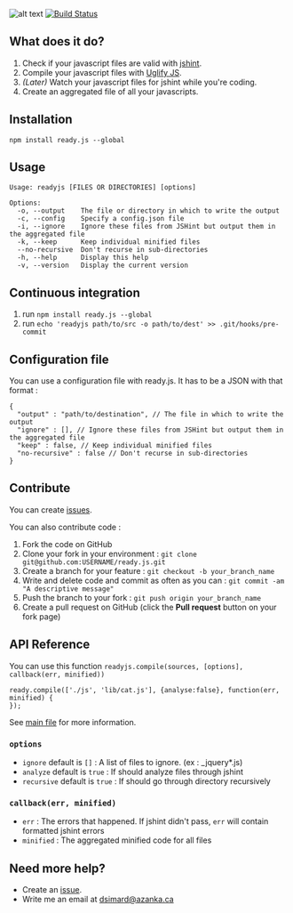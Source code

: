 ![alt text](http://s3.amazonaws.com/files.posterous.com/headers/2452232/scaled500.png "ready.js - continuous javascript integration")
[![Build Status](https://travis-ci.org/dsimard/ready.js.png?branch=master)](https://travis-ci.org/dsimard/ready.js)

## What does it do?
1. Check if your javascript files are valid with [jshint](http://www.jshint.com/).
2. Compile your javascript files with [Uglify JS](http://marijnhaverbeke.nl/uglifyjs).
3. _(Later)_ Watch your javascript files for jshint while you're coding.
4. Create an aggregated file of all your javascripts.

## Installation

`npm install ready.js --global`

## Usage

    Usage: readyjs [FILES OR DIRECTORIES] [options]

    Options:
      -o, --output    The file or directory in which to write the output                                
      -c, --config    Specify a config.json file                                           
      -i, --ignore    Ignore these files from JSHint but output them in the aggregated file
      -k, --keep      Keep individual minified files                                       
      --no-recursive  Don't recurse in sub-directories                                     
      -h, --help      Display this help                                                    
      -v, --version   Display the current version
      

## Continuous integration
1. run `npm install ready.js --global`
2. run `echo 'readyjs path/to/src -o path/to/dest' >> .git/hooks/pre-commit`

## Configuration file

You can use a configuration file with ready.js. It has to be a JSON with that format :

    {
      "output" : "path/to/destination", // The file in which to write the output
      "ignore" : [], // Ignore these files from JSHint but output them in the aggregated file
      "keep" : false, // Keep individual minified files
      "no-recursive" : false // Don't recurse in sub-directories
    }
    
## Contribute

You can create [issues](https://github.com/dsimard/ready.js/issues).

You can also contribute code :

1. Fork the code on GitHub
2. Clone your fork in your environment : `git clone git@github.com:USERNAME/ready.js.git`
3. Create a branch for your feature : `git checkout -b your_branch_name`
4. Write and delete code and commit as often as you can : `git commit -am "A descriptive message"`
5. Push the branch to your fork : `git push origin your_branch_name`
6. Create a pull request on GitHub (click the __Pull request__ button on your fork page)

## API Reference

You can use this function `readyjs.compile(sources, [options], callback(err, minified))`

    ready.compile(['./js', 'lib/cat.js'], {analyse:false}, function(err, minified) {
    });
    
See [main file](http://dsimard.github.com/ready.js/lib/index.coffee.html) for more information.

### `options`
- `ignore` default is `[]` : A list of files to ignore. (ex : _jquery*.js)
- `analyze` default is `true` : If should analyze files through jshint
- `recursive` default is `true` : If should go through directory recursively

### `callback(err, minified)`

- `err` : The errors that happened. If jshint didn't pass, `err` will contain formatted jshint errors
- `minified` : The aggregated minified code for all files

## Need more help?

- Create an [issue](https://github.com/dsimard/ready.js/issues).
- Write me an email at <dsimard@azanka.ca>



